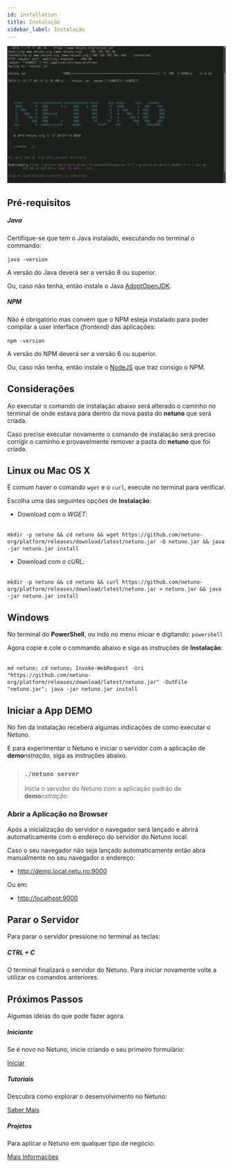 ```yaml
---
id: installation
title: Instalação
sidebar_label: Instalação
---
```


![Instalação](/docs/assets/comece/instalacao.gif)

## Pré-requisitos

##### Java

Certifique-se que tem o Java instalado, executando no terminal o commando:

`java -version`

A versão do Java deverá ser a versão 8 ou superior.

Ou, caso não tenha, então instale o Java <a href="https://adoptopenjdk.net/" target="_blank">AdoptOpenJDK</a>.

##### NPM

Não é obrigatório mas convém que o NPM esteja instalado para poder compilar a user interface _(frontend)_ das aplicações:

`npm -version`

A versão do NPM deverá ser a versão 6 ou superior.

Ou, caso não tenha, então instale o <a href="https://nodejs.org/" target="_blank">NodeJS</a> que traz consigo o NPM.

## Considerações

Ao executar o comando de instalação abaixo será alterado o caminho no terminal de onde estava para dentro da nova pasta do **netuno** que será criada.

Caso precise executar novamente o comando de instalação será preciso corrigir o caminho e provavelmente remover a pasta do **netuno** que foi criada.

## Linux ou Mac OS X

É comum haver o comando `wget` e o `curl`, execute no terminal para verificar.

Escolha uma das seguintes opções de **Instalação**:

* Download com o *WGET*:

```plaintext

mkdir -p netuno && cd netuno && wget https://github.com/netuno-org/platform/releases/download/latest/netuno.jar -O netuno.jar && java -jar netuno.jar install

```

* Download com o *cURL*:

```plaintext

mkdir -p netuno && cd netuno && curl https://github.com/netuno-org/platform/releases/download/latest/netuno.jar > netuno.jar && java -jar netuno.jar install

```

## Windows

No terminal do **PowerShell**, ou indo no menu iniciar e digitando: `powershell`

Agora copie e cole o commando abaixo e siga as instruções de **Instalação**:

```plaintext

md netuno; cd netuno; Invoke-WebRequest -Uri "https://github.com/netuno-org/platform/releases/download/latest/netuno.jar" -OutFile "netuno.jar"; java -jar netuno.jar install

```

## Iniciar a App DEMO

No fim da instalação receberá algumas indicações de como executar o Netuno.

E para experimentar o Netuno e iniciar o servidor com a aplicação de **demo**_nstração_, siga as instruções abaixo.


> ### `./netuno server`
>
> Inicia o servidor do Netuno com a aplicação padrão de **demo**_nstração_:

### Abrir a Aplicação no Browser

Após a inicialização do servidor o navegador será lançado e abrirá automaticamente com o endereço do servidor do Netuno local.

Caso o seu navegador não seja lançado automaticamente então abra manualmente no seu navegador o endereço:

* <a href="http://demo.local.netu.no:9000" target="_blank">http://demo.local.netu.no:9000</a>

Ou em:

* <a href="http://localhost:9000" target="_blank">http://localhost:9000</a>

## Parar o Servidor

Para parar o servidor pressione no terminal as teclas:

##### CTRL + C

O terminal finalizará o servidor do Netuno. Para iniciar novamente volte a utilizar os comandos anteriores.

## Próximos Passos

Algumas ideias do que pode fazer agora.

##### Iniciante

Se é novo no Netuno, inicie criando o seu primeiro formulário:

<a class="button" href="/docs/pt-PT/academy/start/demonstration/form/">Iniciar</a>

##### Tutoriais

Descubra como explorar o desenvolvimento no Netuno:

<a class="button" href="/docs/pt-PT/library/tutorials/">Saber Mais</a>

##### Projetos

Para aplicar o Netuno em qualquer tipo de negócio: 

<a class="button" href="/docs/pt-PT/business/introduction/">Mais Informações</a>
